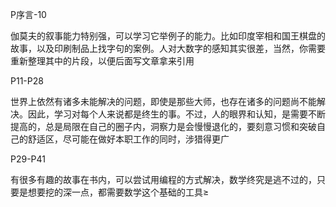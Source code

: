 P序言-10



伽莫夫的叙事能力特别强，可以学习它举例子的能力。比如印度宰相和国王棋盘的故事，以及印刷制品上找字句的案例。人对大数字的感知其实很差，当然，你需要重新整理其中的片段，以便后面写文章拿来引用



P11-P28



世界上依然有诸多未能解决的问题，即使是那些大师，也存在诸多的问题尚不能解决。因此，学习对每个人来说都是终生的事。不过，人的眼界和认知，是需要不断提高的，总是局限在自己的圈子内，洞察力是会慢慢退化的，要刻意习惯和突破自己的舒适区，尽可能在做好本职工作的同时，涉猎得更广



P29-P41



有很多有趣的故事在书内，可以尝试用编程的方式解决，数学终究是逃不过的，只要是想要挖的深一点，都需要数学这个基础的工具≥

